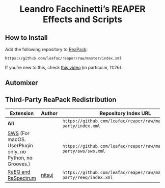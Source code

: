 <h1 align="center">Leandro Facchinetti’s REAPER Effects and Scripts</h1>

## How to Install

Add the following repository to [ReaPack](https://reapack.com):

```
https://github.com/leafac/reaper/raw/master/index.xml
```

If you’re new to this, check [this video](https://www.youtube.com/watch?v=gVbMbqGSB7E) (in particular, 11:26).

## Automixer

## Third-Party ReaPack Redistribution

| Extension                                                                            | Author                                                 | Repository Index URL                                                     |
| ------------------------------------------------------------------------------------ | ------------------------------------------------------ | ------------------------------------------------------------------------ |
| **All**                                                                              |                                                        | `https://github.com/leafac/reaper/raw/master/third-party/index.xml`      |
| [SWS](http://sws-extension.org) (For macOS. UserPlugin only, no Python, no Grooves.) |                                                        | `https://github.com/leafac/reaper/raw/master/third-party/sws/sws.xml`    |
| [ReEQ and ReSpectrum](https://forum.cockos.com/showthread.php?t=213501)              | [nitsuj](https://forum.cockos.com/member.php?u=121300) | `https://github.com/leafac/reaper/raw/master/third-party/reeq/index.xml` |
